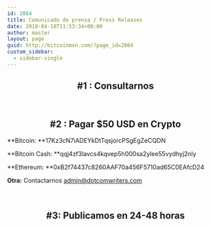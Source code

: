 ```yaml
---
id: 2864
title: Comunicado de prensa / Press Releases
date: 2018-04-18T11:53:34+00:00
author: master
layout: page
guid: http://bitcoinmxn.com/?page_id=2864
custom_sidebar:
  - sidebar-single
---
```

<h2 style="text-align: center;">
  <strong>#1 : Consultarnos</strong>
</h2>

<p style="text-align: center;">
  <div role="form" class="wpcf7" id="wpcf7-f2865-o3" lang="en-US" dir="ltr">
    <div class="screen-reader-response">
    </div>
  </div>
</p>

&nbsp;

<h2 style="text-align: center;">
  #2 : Pagar $50 USD en Crypto
</h2>

**Bitcoin: **<span class="f-14 bg-grey ph-10 pv-10 width-100 font-1-mobile ph-10-mobile">17Kz3cN7iADEYkDtTqsjorcPSgEgZeCQDN</span>

**Bitcoin Cash: **<span class="f-14 bg-grey ph-10 pv-10 width-100 font-1-mobile ph-10-mobile">qqj4zf3lavcs4kqvep5h000sa2ylee55vydhyj2nly</span>

**Ethereum: **<span class="f-14 bg-grey ph-10 pv-10 width-100 font-1-mobile ph-10-mobile">0xB2f74437c8260AAF70a456F5710ad65C0EAfcD24</span>

**Otra:** Contactarnos admin@dotcomwriters.com

&nbsp;

<h2 style="text-align: center;">
  #3: Publicamos en 24-48 horas
</h2>